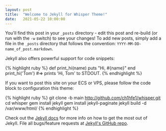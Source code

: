 ```yaml
---
layout: post
title:  "Welcome to Jekyll for Whisper Theme!"
date:   2021-05-22 10:00:00
---
```


You'll find this post in your `_posts` directory - edit this post and re-build (or run with the `-w` switch) to see your changes!
To add new posts, simply add a file in the `_posts` directory that follows the convention: `YYYY-MM-DD-name_of_post.markdown`.

<!--more-->

Jekyll also offers powerful support for code snippets:

{% highlight ruby %}
def print_hi(name)
  puts "Hi, #{name}"
end
print_hi('Tom')
#=> prints 'Hi, Tom' to STDOUT.
{% endhighlight %}

If you want to post this site on your ECS or VPS, please follow the code block to configuration this theme:

{% highlight ruby %}
git clone -b main http://github.com/ch1hfe1/whisper.git
cd whisper
gem install jekyll
gem install jekyll-paginate
jekyll build -d /var/www/html/
{% endhighlight %}

Check out the [Jekyll docs][jekyll] for more info on how to get the most out of Jekyll. File all bugs/feature requests at [Jekyll's GitHub repo][jekyll-gh].

[jekyll-gh]: https://github.com/mojombo/jekyll
[jekyll]:    http://jekyllrb.com
